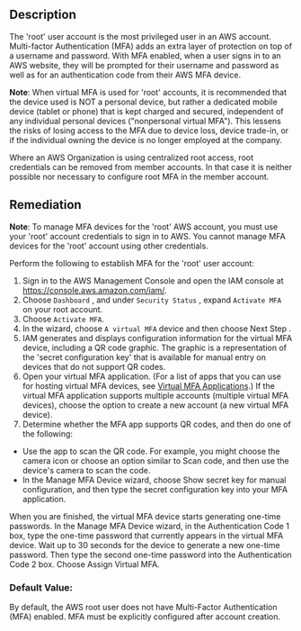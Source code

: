 ## Description

The 'root' user account is the most privileged user in an AWS account. Multi-factor Authentication (MFA) adds an extra layer of protection on top of a username and password. With MFA enabled, when a user signs in to an AWS website, they will be prompted for their username and password as well as for an authentication code from their AWS MFA device.

**Note**: When virtual MFA is used for 'root' accounts, it is recommended that the device used is NOT a personal device, but rather a dedicated mobile device (tablet or phone) that is kept charged and secured, independent of any individual personal devices ("nonpersonal virtual MFA"). This lessens the risks of losing access to the MFA due to device loss, device trade-in, or if the individual owning the device is no longer employed at the company.

Where an AWS Organization is using centralized root access, root credentials can be removed from member accounts. In that case it is neither possible nor necessary to configure root MFA in the member account.

## Remediation

**Note**: To manage MFA devices for the 'root' AWS account, you must use your 'root' account credentials to sign in to AWS. You cannot manage MFA devices for the 'root' account using other credentials.

Perform the following to establish MFA for the 'root' user account:

1. Sign in to the AWS Management Console and open the IAM console at https://console.aws.amazon.com/iam/.
2. Choose `Dashboard` , and under `Security Status` , expand `Activate MFA` on your root account.
3. Choose `Activate MFA`.
4. In the wizard, choose `A virtual MFA` device and then choose Next Step .
5. IAM generates and displays configuration information for the virtual MFA device, including a QR code graphic. The graphic is a representation of the 'secret configuration key' that is available for manual entry on devices that do not support QR codes.
6. Open your virtual MFA application. (For a list of apps that you can use for hosting virtual MFA devices, see [Virtual MFA Applications](https://aws.amazon.com/iam/features/mfa/?audit=2019q1#Virtual_MFA_Applications).) If the virtual MFA application supports multiple accounts (multiple virtual MFA devices), choose the option to create a new account (a new virtual MFA device).
7. Determine whether the MFA app supports QR codes, and then do one of the following:
  - Use the app to scan the QR code. For example, you might choose the camera icon or choose an option similar to Scan code, and then use the device's camera to scan the code.
  - In the Manage MFA Device wizard, choose Show secret key for manual configuration, and then type the secret configuration key into your MFA application.

When you are finished, the virtual MFA device starts generating one-time passwords. In the Manage MFA Device wizard, in the Authentication Code 1 box, type the one-time password that currently appears in the virtual MFA device. Wait up to 30 seconds for the device to generate a new one-time password. Then type the second one-time password into the Authentication Code 2 box. Choose Assign Virtual MFA.

### Default Value:

By default, the AWS root user does not have Multi-Factor Authentication (MFA) enabled. MFA must be explicitly configured after account creation.